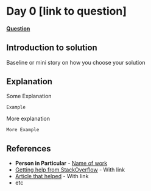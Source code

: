 # Day 0 [link to question]
#### [Question](https://link.to.question/in/advent/of/code/website)

## Introduction to solution

Baseline or mini story on how you choose your solution

## Explanation

Some Explanation

```
Example
```

More explanation

```
More Example
```

## References

* **Person in Particular** - [Name of work](https://github.com/PurpleBooth)
* [Getting help from StackOverflow](https://rometools.github.io/rome/) - With link
* [Article that helped](https://rometools.github.io/rome/) - With link
* etc

